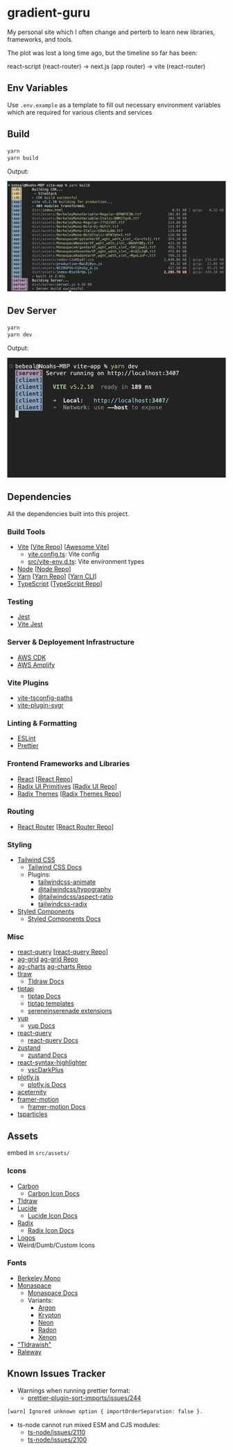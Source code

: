 # gradient-guru

My personal site which I often change and perterb to learn new libraries, frameworks, and tools.

The plot was lost a long time ago, but the timeline so far has been:

react-script (react-router) -> next.js (app router) -> vite (react-router)

## Env Variables

Use `.env.example` as a template to fill out necessary environment variables which are required for various clients and services

## Build

```bash
yarn
yarn build
```

Output:

![Build Output](src/assets/images/build-output.png)

## Dev Server
  
```bash
yarn
yarn dev
```

Output:

![Dev Server Output](src/assets/images/server-output.png)

## Dependencies

All the dependencies built into this project.

### Build Tools

- [Vite](https://vitejs.dev/) \[[Vite Repo](https://github.com/vitejs/vite)\] \[[Awesome Vite](https://github.com/vitejs/awesome-vite)\]
  - [vite.config.ts](./vite.config.ts): Vite config
  - [src/vite-env.d.ts](./src/vite-env.d.ts): Vite environment types
- [Node](https://nodejs.org/) \[[Node Repo](https://github.com/nodejs/node)\]
- [Yarn](https://yarnpkg.com/) \[[Yarn Repo](https://github.com/yarnpkg/yarn)\] \[[Yarn CLI](https://yarnpkg.com/cli)\]
- [TypeScript](https://www.typescriptlang.org/docs/) \[[TypeScript Repo](https://github.com/microsoft/TypeScript)\]

### Testing

- [Jest](https://github.com/jestjs/jest)
- [Vite Jest](https://github.com/vitejs/vite-plugin-react)

### Server & Deployement Infrastructure

- [AWS CDK](https://docs.aws.amazon.com/cdk/v2/guide/home.html)
- [AWS Amplify](https://docs.aws.amazon.com/amplify/latest/userguide/welcome.html)

### Vite Plugins

- [vite-tsconfig-paths](https://github.com/aleclarson/vite-tsconfig-paths/releases)
- [vite-plugin-svgr](https://github.com/pd4d10/vite-plugin-svgr/releases)

### Linting & Formatting

- [ESLint](https://github.com/eslint/eslint)
- [Prettier](https://github.com/prettier/prettier)

### Frontend Frameworks and Libraries

- [React](https://react.dev/) \[[React Repo](https://github.com/facebook/react)\]
- [Radix UI Primitives](https://radix-ui.com/) \[[Radix UI Repo](https://github.com/radix-ui)\]
- [Radix Themes](radix-ui.com/themes/docs) \[[Radix Themes Repo](https://github.com/radix-ui/themes)\]

### Routing

- [React Router](https://reactrouter.com/) \[[React Router Repo](https://github.com/remix-run/react-router)\]

### Styling

- [Tailwind CSS](https://github.com/tailwindlabs/tailwindcss)
  - [Tailwind CSS Docs](https://tailwindcss.com)
  - Plugins:
    - [tailwindcss-animate](https://github.com/jamiebuilds/tailwindcss-animate)
    - [@tailwindcss/typography](https://github.com/tailwindlabs/tailwindcss-typography)
    - [@tailwindcss/aspect-ratio](https://github.com/tailwindlabs/tailwindcss-aspect-ratio)
    - [tailwindcss-radix](https://github.com/ecklf/tailwindcss-radix)
- [Styled Components](https://github.com/styled-components)
  - [Styled Components Docs](https://styled-components.com/docs)

### Misc

- [react-query](https://tanstack.com/query/latest/docs/framework/react/overview) \[[react-query Repo](https://github.com/TanStack/query)\]
- [ag-grid](https://www.ag-grid.com/documentation/) [ag-grid Repo](https://github.com/ag-grid/ag-grid)
- [ag-charts](https://charts.ag-grid.com/) [ag-charts Repo](https://github.com/ag-grid/ag-charts)
- [tlraw](https://github.com/tldraw/tldraw)
  - [Tldraw Docs](https://tldraw.dev/docs)
- [tiptap](https://github.com/ueberdosis/tiptap)
  - [tiptap Docs](https://www.tiptap.dev/)
  - [tiptap templates](https://github.com/ueberdosis/tiptap-templates)
  - [sereneinserenade extensions](https://github.com/sereneinserenade?tab=repositories&q=tiptap&type=&language=&sort=)
- [yup](https://github.com/jquense/yup)
  - [yup Docs](https://github.com/jquense/yup)
- [react-query](https://github.com/TanStack/query)
  - [react-query Docs](https://tanstack.com/query/v3/docs/react/overview)
- [zustand](https://github.com/pmndrs/zustand)
  - [zustand Docs](https://docs.pmnd.rs/zustand/getting-started/introduction)
- [react-syntax-highlighter](https://github.com/react-syntax-highlighter/react-syntax-highlighter)
  - [vscDarkPlus](https://github.com/react-syntax-highlighter/react-syntax-highlighter/blob/b0d771441590ff06eda265488bbf011a0140fbf4/src/styles/prism/vsc-dark-plus.js)
- [plotly.js](https://github.com/plotly/plotly.js)
  - [plotly.js Docs](https://plotly.com/javascript/)
- [aceternity](https://www.aceternity.com/components)
- [framer-motion](https://github.com/framer/motion)
  - [framer-motion Docs](https://www.framer.com/motion/)
- [tsparticles](https://github.com/tsparticles/tsparticles)

## Assets

embed in `src/assets/`

### Icons

- [Carbon](https://github.com/carbon-design-system/carbon)
  - [Carbon Icon Docs](https://github.com/carbon-design-system/carbon)
- [Tldraw](https://github.com/tldraw/tldraw/tree/main/assets/icons/icon)
- [Lucide](https://github.com/lucide-icons/lucide)
  - [Lucide Icon Docs](https://lucide.dev/icons/)
- [Radix](https://github.com/radix-ui/icons)
  - [Radix Icon Docs](https://www.radix-ui.com/icons)
- [Logos](https://github.com/gilbarbara/logos)
- Weird/Dumb/Custom Icons

### Fonts

- [Berkeley Mono](https://berkeleygraphics.com/typefaces/berkeley-mono/)
- [Monaspace](https://github.com/githubnext/monaspace)
  - [Monaspace Docs](https://monaspace.githubnext.com/)
  - Variants:
    - [Argon](https://github.com/githubnext/monaspace/blob/main/fonts/variable/MonaspaceArgonVarVF%5Bwght%2Cwdth%2Cslnt%5D.ttf)
    - [Krypton](https://github.com/githubnext/monaspace/blob/main/fonts/variable/MonaspaceKryptonVarVF%5Bwght%2Cwdth%2Cslnt%5D.ttf)
    - [Neon](https://github.com/githubnext/monaspace/blob/main/fonts/variable/MonaspaceNeonVarVF%5Bwght%2Cwdth%2Cslnt%5D.ttf)
    - [Radon](https://github.com/githubnext/monaspace/blob/main/fonts/variable/MonaspaceRadonVarVF%5Bwght%2Cwdth%2Cslnt%5D.ttf)
    - [Xenon](https://github.com/githubnext/monaspace/blob/main/fonts/variable/MonaspaceXenonVarVF%5Bwght%2Cwdth%2Cslnt%5D.ttf)
- ["Tldrawish"](https://github.com/tldraw/tldraw/tree/main/assets/fonts)
- [Raleway](https://fonts.google.com/specimen/Raleway)

## Known Issues Tracker

- Warnings when running prettier format:
  - [prettier-plugin-sort-imports/issues/244](https://github.com/trivago/prettier-plugin-sort-imports/issues/244)

```txt
[warn] Ignored unknown option { importOrderSeparation: false }.
```

- ts-node cannot run mixed ESM and CJS modules:
  - [ts-node/issues/2110](https://github.com/TypeStrong/ts-node/issues/2110)
  - [ts-node/issues/2100](https://github.com/TypeStrong/ts-node/issues/2100)